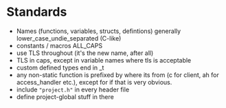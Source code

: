 # Standards

* Names (functions, variables, structs, defintions) generally lower_case_undie_separated (C-like)
* constants / macros ALL_CAPS
* use TLS throughout (it's the new name, after all)
* TLS in caps, except in variable names where tls is acceptable
* custom defined types end in \_t
* any non-static function is prefixed by where its from (c for client, ah for access_handler etc.), except for if that is very obvious.
* include `"project.h"` in every header file
* define project-global stuff in there
